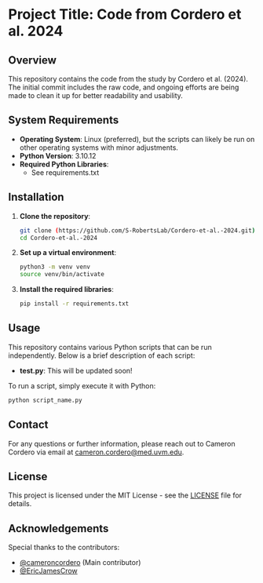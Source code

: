 
# Project Title: Code from Cordero et al. 2024

## Overview
This repository contains the code from the study by Cordero et al. (2024). The initial commit includes the raw code, and ongoing efforts are being made to clean it up for better readability and usability.

## System Requirements
- **Operating System**: Linux (preferred), but the scripts can likely be run on other operating systems with minor adjustments.
- **Python Version**: 3.10.12
- **Required Python Libraries**: 
    - See requirements.txt

## Installation
1. **Clone the repository**:
    ```sh
    git clone (https://github.com/S-RobertsLab/Cordero-et-al.-2024.git)
    cd Cordero-et-al.-2024
    ```
2. **Set up a virtual environment**:
    ```sh
    python3 -m venv venv
    source venv/bin/activate
    ```
3. **Install the required libraries**:
    ```sh
    pip install -r requirements.txt
    ```

## Usage
This repository contains various Python scripts that can be run independently. Below is a brief description of each script:

- **test.py**: This will be updated soon!

To run a script, simply execute it with Python:
```sh
python script_name.py
```

## Contact
For any questions or further information, please reach out to Cameron Cordero via email at [cameron.cordero@med.uvm.edu](mailto:cameron.cordero@med.uvm.edu).

## License
This project is licensed under the MIT License - see the [LICENSE](LICENSE) file for details.

## Acknowledgements
Special thanks to the contributors:
- [@cameroncordero](https://github.com/cameroncordero) (Main contributor)
- [@EricJamesCrow](https://github.com/EricJamesCrow)
